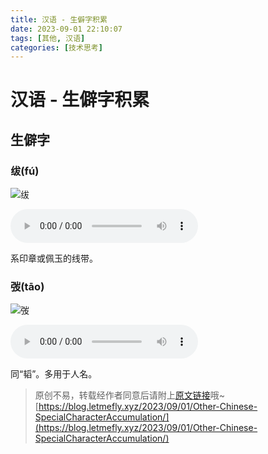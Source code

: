 ```yaml
---
title: 汉语 - 生僻字积累
date: 2023-09-01 22:10:07
tags: [其他, 汉语]
categories: [技术思考]
---
```


#  汉语 - 生僻字积累

## 生僻字

### 绂(fú)

![绂][pic-fu]

<audio controls height="100" width="100">
    <source src="https://hanyu-word-pinyin-short.cdn.bcebos.com/fu2.mp3" type="audio/mpeg">
    <embed height="50" width="100" src="https://hanyu-word-pinyin-short.cdn.bcebos.com/fu2.mp3">
</audio>

系印章或佩玉的线带。

### 弢(tāo)

![弢](https://t13.baidu.com/it/u=1787188293,1551940981&fm=58&s=6B2C3262CE9117F15C1C25D7030080A0)

<audio controls height="100" width="100">
    <source src="https://hanyu-word-pinyin-short.cdn.bcebos.com/tao1.mp3" type="audio/mpeg">
    <embed height="50" width="100" src="https://hanyu-word-pinyin-short.cdn.bcebos.com/tao1.mp3">
</audio>

同“韬”。多用于人名。

> 原创不易，转载经作者同意后请附上[原文链接](https://blog.letmefly.xyz/2023/09/01/Other-Chinese-SpecialCharacterAccumulation/)哦~
> [https://blog.letmefly.xyz/2023/09/01/Other-Chinese-SpecialCharacterAccumulation/](https://blog.letmefly.xyz/2023/09/01/Other-Chinese-SpecialCharacterAccumulation/)


[pic-fu]: https://hanyu-word-gif.cdn.bcebos.com/b6deced9cd89548d39ce1077c4e4028bf.gif